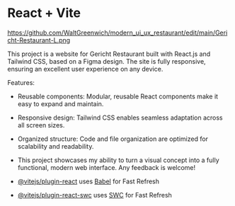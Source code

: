 # React + Vite
https://github.com/WaltGreenwich/modern_ui_ux_restaurant/edit/main/Gericht-Restaurant-L.png

This project is a website for Gericht Restaurant built with React.js and Tailwind CSS, based on a Figma design. 
The site is fully responsive, ensuring an excellent user experience on any device.

Features:

- Reusable components: Modular, reusable React components make it easy to expand and maintain.
- Responsive design: Tailwind CSS enables seamless adaptation across all screen sizes.
- Organized structure: Code and file organization are optimized for scalability and readability.
- This project showcases my ability to turn a visual concept into a fully functional, modern web interface. Any feedback is welcome!

- [@vitejs/plugin-react](https://github.com/vitejs/vite-plugin-react/blob/main/packages/plugin-react/README.md) uses [Babel](https://babeljs.io/) for Fast Refresh
- [@vitejs/plugin-react-swc](https://github.com/vitejs/vite-plugin-react-swc) uses [SWC](https://swc.rs/) for Fast Refresh
